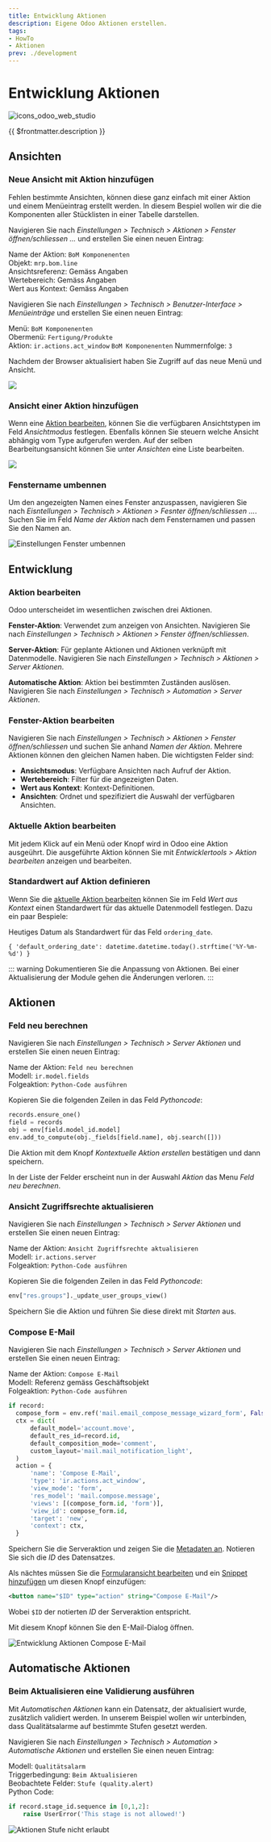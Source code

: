 ```yaml
---
title: Entwicklung Aktionen
description: Eigene Odoo Aktionen erstellen.
tags:
- HowTo
- Aktionen
prev: ./development
---
```

# Entwicklung Aktionen
![icons_odoo_web_studio](assets/icons_odoo_web_studio.png)

{{ $frontmatter.description }}

## Ansichten

### Neue Ansicht mit Aktion hinzufügen

Fehlen bestimmte Ansichten, können diese ganz einfach mit einer Aktion und einem Menüeintrag erstellt werden. In diesem Bespiel wollen wir die die Komponenten aller Stücklisten in einer Tabelle darstellen.

Navigieren Sie nach *Einstellungen > Technisch > Aktionen > Fenster öffnen/schliessen ...* und erstellen Sie einen neuen Eintrag:

Name der Aktion: `BoM Komponenenten`\
Objekt: `mrp.bom.line`\
Ansichtsreferenz: Gemäss Angaben\
Wertebereich: Gemäss Angaben\
Wert aus Kontext: Gemäss Angaben

Navigieren Sie nach *Einstellungen > Technisch > Benutzer-Interface > Menüeinträge* und erstellen Sie einen neuen Eintrag:

Menü: `BoM Komponenenten`\
Obermenü: `Fertigung/Produkte`\
Aktion: `ir.actions.act_window` `BoM Komponenenten`
Nummernfolge: `3`

Nachdem der Browser aktualisiert haben Sie Zugriff auf das neue Menü und Ansicht.

![](assets/Aktionen%20neue%20Ansicht.png)

### Ansicht einer Aktion hinzufügen

Wenn eine [Aktion bearbeiten](#Aktion%20bearbeiten), können Sie die verfügbaren Ansichtstypen im Feld *Ansichtmodus* festlegen. Ebenfalls können Sie steuern welche Ansicht abhängig vom Type aufgerufen werden. Auf der selben Bearbeitungsansicht können Sie unter *Ansichten* eine Liste bearbeiten.

![](assets/Entwicklung%20Aktionen%20Ansichten.png)

### Fenstername umbennen

Um den angezeigten Namen eines Fenster anzuspassen, navigieren Sie nach *Eisntellungen > Technisch > Aktionen > Fesnter öffnen/schliessen ...*. Suchen Sie im Feld *Name der Aktion* nach dem Fensternamen und passen Sie den Namen an.

![Einstellungen Fenster umbennen](assets/Einstellungen%20Fenster%20umbennen.gif)

## Entwicklung

### Aktion bearbeiten

Odoo unterscheidet im wesentlichen zwischen drei Aktionen.

**Fenster-Aktion**: Verwendet zum anzeigen von Ansichten. Navigieren Sie nach *Einstellungen > Technisch > Aktionen > Fenster öffnen/schliessen*.

**Server-Aktion**: Für geplante Aktionen und Aktionen verknüpft mit Datenmodelle. Navigieren Sie nach *Einstellungen > Technisch > Aktionen > Server Aktionen*.

**Automatische Aktion**: Aktion bei bestimmten Zuständen auslösen. Navigieren Sie nach *Einstellungen > Technisch > Automation > Server Aktionen*.

### Fenster-Aktion bearbeiten

Navigieren Sie nach *Einstellungen > Technisch > Aktionen > Fenster öffnen/schliessen* und suchen Sie anhand *Namen der Aktion*. Mehrere Aktionen können den gleichen Namen haben. Die wichtigsten Felder sind:

* **Ansichtsmodus**: Verfügbare Ansichten nach Aufruf der Aktion.
* **Wertebereich**: Filter für die angezeigten Daten.
* **Wert aus Kontext**: Kontext-Definitionen.
* **Ansichten**: Ordnet und spezifiziert die Auswahl der verfügbaren Ansichten.

### Aktuelle Aktion bearbeiten

Mit jedem Klick auf ein Menü oder Knopf wird in Odoo eine Aktion ausgeührt. Die ausgeführte Aktion können Sie mit *Entwicklertools > Aktion bearbeiten* anzeigen und bearbeiten.

### Standardwert auf Aktion definieren

Wenn Sie die [aktuelle Aktion bearbeiten](#Aktuelle%20Aktion%20bearbeiten) können Sie im Feld *Wert aus Kontext* einen Standardwert für das aktuelle Datenmodell festlegen. Dazu ein paar Bespiele:

Heutiges Datum als Standardwert für das Feld `ordering_date`.

```
{ 'default_ordering_date': datetime.datetime.today().strftime('%Y-%m-%d') }
```

::: warning
Dokumentieren Sie die Anpassung von Aktionen. Bei einer Aktualisierung der Module gehen die Änderungen verloren.
:::

## Aktionen

### Feld neu berechnen

Navigieren Sie nach *Einstellungen > Technisch > Server Aktionen* und erstellen Sie einen neuen Eintrag:

Name der Aktion: `Feld neu berechnen`\
Modell: `ir.model.fields`\
Folgeaktion: `Python-Code ausführen`

Kopieren Sie die folgenden Zeilen in das Feld *Pythoncode*:

```python
records.ensure_one()
field = records
obj = env[field.model_id.model]
env.add_to_compute(obj._fields[field.name], obj.search([]))
```

Die Aktion mit dem Knopf *Kontextuelle Aktion erstellen* bestätigen und dann speichern.

In der Liste der Felder erscheint nun in der Auswahl *Aktion* das Menu *Feld neu berechnen*.

### Ansicht Zugriffsrechte aktualisieren

Navigieren Sie nach *Einstellungen > Technisch > Server Aktionen* und erstellen Sie einen neuen Eintrag:

Name der Aktion: `Ansicht Zugriffsrechte aktualisieren`\
Modell: `ir.actions.server`\
Folgeaktion: `Python-Code ausführen`

Kopieren Sie die folgenden Zeilen in das Feld *Pythoncode*:

```python
env["res.groups"]._update_user_groups_view()
```

Speichern Sie die Aktion und führen Sie diese direkt mit *Starten* aus.

### Compose E-Mail

Navigieren Sie nach *Einstellungen > Technisch > Server Aktionen* und erstellen Sie einen neuen Eintrag:

Name der Aktion: `Compose E-Mail`\
Modell: Referenz gemäss Geschäftsobjekt\
Folgeaktion: `Python-Code ausführen`

```python
if record:
  compose_form = env.ref('mail.email_compose_message_wizard_form', False)
  ctx = dict(
      default_model='account.move',
      default_res_id=record.id,
      default_composition_mode='comment',
      custom_layout='mail.mail_notification_light',
  )
  action = {
      'name': 'Compose E-Mail',
      'type': 'ir.actions.act_window',
      'view_mode': 'form',
      'res_model': 'mail.compose.message',
      'views': [(compose_form.id, 'form')],
      'view_id': compose_form.id,
      'target': 'new',
      'context': ctx,
  }
```

Speichern Sie die Serveraktion und zeigen Sie die [Metadaten an](Development.md#Metadaten%20anzeigen). Notieren Sie sich die *ID* des Datensatzes.

Als nächtes müssen Sie die [Formularansicht bearbeiten](Develpment%20Views.md#Formularansicht%20bearbeiten) und ein [Snippet hinzufügen](Development%20Snippets.md#Snippet%20hinzufügen) um diesen Knopf einzufügen:

```xml
<button name="$ID" type="action" string="Compose E-Mail"/>
```

Wobei `$ID` der notierten *ID* der Serveraktion entspricht.

Mit diesem Knopf können Sie den E-Mail-Dialog öffnen.

![Entwicklung Aktionen Compose E-Mail](assets/Entwicklung%20Aktionen%20Compose%20E-Mail.gif)

## Automatische Aktionen

### Beim Aktualisieren eine Validierung ausführen

Mit *Automatischen Aktionen* kann ein Datensatz, der aktualisiert wurde, zusätzlich validiert werden. In unserem Beispiel wollen wir unterbinden, dass Qualitätsalarme auf bestimmte Stufen gesetzt werden.

Navigieren Sie nach *Einstellungen > Technisch > Automation > Automatische Aktionen* und erstellen Sie einen neuen Eintrag:

Modell: `Qualitätsalarm`\
Triggerbedingung: `Beim Aktualisieren`\
Beobachtete Felder: `Stufe (quality.alert)`\
Python Code:

```python
if record.stage_id.sequence in [0,1,2]:
	raise UserError('This stage is not allowed!')
```

![Aktionen Stufe nicht erlaubt](assets/Aktionen%20Stufe%20nicht%20erlaubt.gif)
